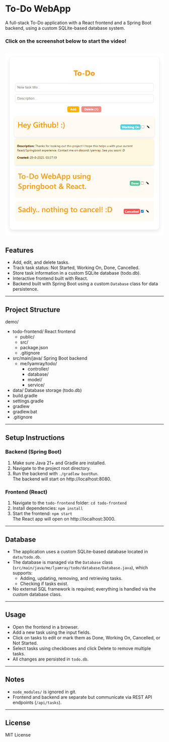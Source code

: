 # To-Do WebApp

A full-stack To-Do application with a React frontend and a Spring Boot backend, using a custom SQLite-based database system.

### Click on the screenshot below to start the video!
[![Demo Video](assets/todo.png)](https://youtu.be/Q7ab0U0HOio)
---

## Features

- Add, edit, and delete tasks.
- Track task status: Not Started, Working On, Done, Cancelled.
- Store task information in a custom SQLite database (todo.db).
- Interactive frontend built with React.
- Backend built with Spring Boot using a custom `Database` class for data persistence.

---

## Project Structure

demo/
- todo-frontend/       React frontend
    - public/
    - src/
    - package.json
    - .gitignore
- src/main/java/       Spring Boot backend
    - me/lyamray/todo/
        - controller/
        - database/
        - model/
        - service/
- data/                Database storage (todo.db)
- build.gradle
- settings.gradle
- gradlew
- gradlew.bat
- .gitignore

---

## Setup Instructions

### Backend (Spring Boot)

1. Make sure Java 21+ and Gradle are installed.
2. Navigate to the project root directory.
3. Run the backend with `./gradlew bootRun`.  
   The backend will start on http://localhost:8080.

### Frontend (React)

1. Navigate to the `todo-frontend` folder: `cd todo-frontend`
2. Install dependencies: `npm install`
3. Start the frontend: `npm start`  
   The React app will open on http://localhost:3000.

---

## Database

- The application uses a custom SQLite-based database located in `data/todo.db`.
- The database is managed via the `Database` class (`src/main/java/me/lyamray/todo/database/Database.java`), which supports:
    - Adding, updating, removing, and retrieving tasks.
    - Checking if tasks exist.
- No external SQL framework is required; everything is handled via the custom database class.

---

## Usage

- Open the frontend in a browser.
- Add a new task using the input fields.
- Click on tasks to edit or mark them as Done, Working On, Cancelled, or Not Started.
- Select tasks using checkboxes and click Delete to remove multiple tasks.
- All changes are persisted in `todo.db`.

---

## Notes

- `node_modules/` is ignored in git.
- Frontend and backend are separate but communicate via REST API endpoints (`/api/tasks`).

---

## License

MIT License
